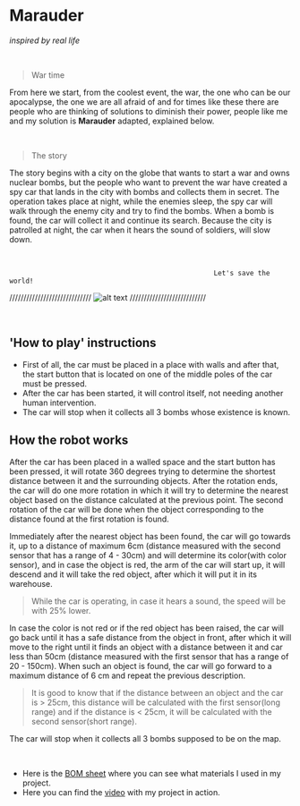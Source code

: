 # Marauder
*inspired by real life*

<br>


> War time <br>

From here we start, from the coolest event, the war, the one who can be our apocalypse, the one we are all afraid of and for times like these there are people who are thinking of solutions to diminish their power, people like me and my solution is **Marauder** adapted, explained below.

<br>

> The story <br>

The story begins with a city on the globe that wants to start a war and owns nuclear bombs, but the people who want to prevent the war have created a spy car that lands in the city with bombs and collects them in secret.
The operation takes place at night, while the enemies sleep, the spy car will walk through the enemy city and try to find the bombs. When a bomb is found, the car will collect it and continue its search.
Because the city is patrolled at night, the car when it hears the sound of soldiers, will slow down.

<br>

                                                       Let's save the world!
                                                                                
                                                                                
///////////////////////////// ![alt text](https://i.ibb.co/6WJT58v/4.jpg) ///////////////////////////
                                                                                
                                                                                
<br>

## 'How to play' instructions
 - First of all, the car must be placed in a place with walls and after that, the start button that is located on one of the middle poles of the car must be pressed.
 - After the car has been started, it will control itself, not needing another human intervention.
 - The car will stop when it collects all 3 bombs whose existence is known.

                                         
## How the robot works
After the car has been placed in a walled space and the start button has been pressed, it will rotate 360 degrees trying to determine the shortest distance between it and the surrounding objects. After the rotation ends, the car will do one more rotation in which it will try to determine the nearest object based on the distance calculated at the previous point. The second rotation of the car will be done when the object corresponding to the distance found at the first rotation is found.<br>

Immediately after the nearest object has been found, the car will go towards it, up to a distance of maximum 6cm (distance measured with the second sensor that has a range of 4 - 30cm) and will determine its color(with color sensor), and in case the object is red, the arm of the car will start up, it will descend and it will take the red object, after which it will put it in its warehouse.

> While the car is operating, in case it hears a sound, the speed will be with 25% lower.

In case the color is not red or if the red object has been raised, the car will go back until it has a safe distance from the object in front, after which it will move to the right until it finds an object with a distance between it and car less than 50cm (distance measured with the first sensor that has a range of 20 - 150cm). When such an object is found, the car will go forward to a maximum distance of 6 cm and repeat the previous description.

> It is good to know that if the distance between an object and the car is > 25cm, this distance will be calculated with the first sensor(long range) and if the distance is < 25cm, it will be calculated with the second sensor(short range).

The car will stop when it collects all 3 bombs supposed to be on the map.

<br>

- Here is the  [BOM sheet](https://docs.google.com/spreadsheets/d/1Htry010sDG5Vxl1XxuDkIDsEU6a6pIBbHVVmY9l-o_E/edit#gid=1410515179) where you can see what materials I used in my project.
- Here you can find the [video](https://www.youtube.com/watch?v=KrSa0eRxCjA) with my project in action.
